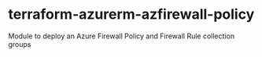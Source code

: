 # terraform-azurerm-azfirewall-policy
Module to deploy an Azure Firewall Policy and Firewall Rule collection groups
